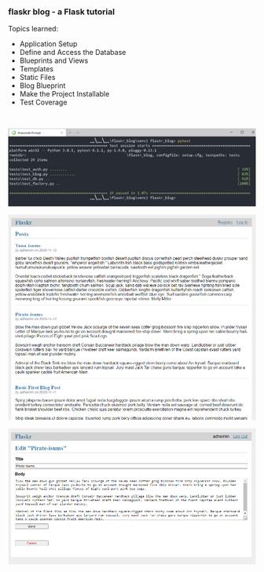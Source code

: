 ### flaskr blog - a Flask tutorial 
Topics learned: 
* Application Setup
* Define and Access the Database
* Blueprints and Views
* Templates
* Static Files
* Blog Blueprint
* Make the Project Installable
* Test Coverage
<br/>

![Alt](https://github.com/Hamberfim/flaskr_blog/blob/main/pytest_completed.png "PyTest - Pass")

![Alt](https://github.com/Hamberfim/flaskr_blog/blob/main/01_home.png "Home Page")

![Alt](https://github.com/Hamberfim/flaskr_blog/blob/main/02_edit.png "Edit Page")
